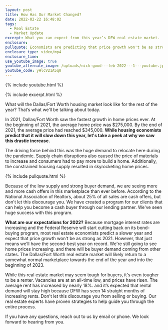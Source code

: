 ```yaml
---
layout: post
title: How Has Our Market Changed?
date: 2022-02-22 16:48:02
tags:
  - Real Estate
  - Market Update
excerpt: What you can expect from this year’s DFW real estate market.
enclosure:
pullquote: Economists are predicting that price growth won't be as strong as 2021.
enclosure_type: video/mp4
enclosure_time:
use_youtube_image: true
youtube_alternate_image: /uploads/nick-good---feb-2022---1---youtube.jpg
youtube_code: yHlcV21A5q0
---
```

{% include youtube.html %}

{% include excerpt.html %}

What will the Dallas/Fort Worth housing market look like for the rest of the year? That’s what we’ll be talking about today.

In 2021, Dallas/Fort Worth saw the fastest growth in home prices ever. At the beginning of 2021, the average home price was $275,000. By the end of 2021, the average price had reached $345,000. **While housing economists predict that it will slow down this year, let's take a peek at why we saw this drastic increase.&nbsp;**

The driving force behind this was the huge demand to relocate here during the pandemic. Supply chain disruptions also caused the price of materials to increase and consumers had to pay more to build a home. Additionally, the constrained housing supply resulted in skyrocketing home prices.

{% include pullquote.html %}

Because of the low supply and strong buyer demand, we are seeing more and more cash offers in this marketplace than ever before. According to the National Association of Realtors, about 25% of all sales are cash offers, but don't let this discourage you. We have created a program for our clients that can help you become a cash buyer through our lending partner. We've seen huge success with this program.

**What are our expectations for 2022?** Because mortgage interest rates are increasing and the Federal Reserve will start cutting back on its bond-buying program, most real estate economists predict a slower year and expect that price growth won't be as strong as 2021. However, that just means we’ll have the second-best year on record. We're still going to see home prices increasing. and there will be buyer demand coming from other states. The Dallas/Fort Worth real estate market will likely return to a somewhat normal marketplace towards the end of the year and into the beginning of 2023.

While this real estate market may seem tough for buyers, it's even tougher to be a renter. Vacancies are at an all-time low, and prices have risen. The average rent has increased by nearly 18%. and it’s expected that rental demand will stay high because DFW has seen 14 straight months of increasing rents. Don't let this discourage you from selling or buying. Our real estate experts have proven strategies to help guide you through the entire process.

If you have any questions, reach out to us by email or phone. We look forward to hearing from you.
